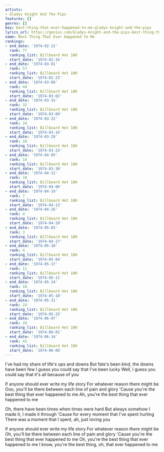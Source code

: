 ```yaml
---
artists:
- Gladys Knight And The Pips
features: []
genres: []
key: best-thing-that-ever-happened-to-me-gladys-knight-and-the-pips
lyrics_url: https://genius.com/Gladys-knight-and-the-pips-best-thing-that-ever-happened-to-me-lyrics
name: Best Thing That Ever Happened To Me
rankings:
- end_date: '1974-02-22'
  rank: 77
  ranking_list: Billboard Hot 100
  start_date: '1974-02-16'
- end_date: '1974-03-01'
  rank: 57
  ranking_list: Billboard Hot 100
  start_date: '1974-02-23'
- end_date: '1974-03-08'
  rank: 44
  ranking_list: Billboard Hot 100
  start_date: '1974-03-02'
- end_date: '1974-03-15'
  rank: 32
  ranking_list: Billboard Hot 100
  start_date: '1974-03-09'
- end_date: '1974-03-22'
  rank: 24
  ranking_list: Billboard Hot 100
  start_date: '1974-03-16'
- end_date: '1974-03-29'
  rank: 18
  ranking_list: Billboard Hot 100
  start_date: '1974-03-23'
- end_date: '1974-04-05'
  rank: 14
  ranking_list: Billboard Hot 100
  start_date: '1974-03-30'
- end_date: '1974-04-12'
  rank: 10
  ranking_list: Billboard Hot 100
  start_date: '1974-04-06'
- end_date: '1974-04-19'
  rank: 7
  ranking_list: Billboard Hot 100
  start_date: '1974-04-13'
- end_date: '1974-04-26'
  rank: 4
  ranking_list: Billboard Hot 100
  start_date: '1974-04-20'
- end_date: '1974-05-03'
  rank: 3
  ranking_list: Billboard Hot 100
  start_date: '1974-04-27'
- end_date: '1974-05-10'
  rank: 4
  ranking_list: Billboard Hot 100
  start_date: '1974-05-04'
- end_date: '1974-05-17'
  rank: 11
  ranking_list: Billboard Hot 100
  start_date: '1974-05-11'
- end_date: '1974-05-24'
  rank: 18
  ranking_list: Billboard Hot 100
  start_date: '1974-05-18'
- end_date: '1974-05-31'
  rank: 24
  ranking_list: Billboard Hot 100
  start_date: '1974-05-25'
- end_date: '1974-06-07'
  rank: 28
  ranking_list: Billboard Hot 100
  start_date: '1974-06-01'
- end_date: '1974-06-14'
  rank: 42
  ranking_list: Billboard Hot 100
  start_date: '1974-06-08'
---
```

I've had my share of life's ups and downs
But fate's been kind, the downs have been few
I guess you could say that I've been lucky
Well, I guess you could say that it's all because of you

If anyone should ever write my life story
For whatever reason there might be
Ooo, you'll be there between each line of pain and glory
'Cause you're the best thing that ever happened to me
Ah, you're the best thing that ever happened to me

Oh, there have been times when times were hard
But always somehow I made it, I made it through
'Cause for every moment that I've spent hurting
There was a moment that I spent, ah, just loving you

If anyone should ever write my life story
For whatever reason there might be
Oh, you'll be there between each line of pain and glory
'Cause you're the best thing that ever happened to me
Oh, you're the best thing that ever happened to me
I know, you're the best thing, oh, that ever happened to me

